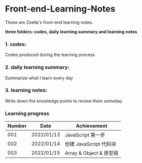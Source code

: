 # Front-end-Learning-Notes

These are Zoella's front-end learning notes.

**three folders: codes, daily learning summary and learning notes**

### 1. codes: 

Codes produced during the learning process

### 2. daily learning summary:

Summarize what I learn every day

### 3. learning notes:

Write down the knowledge points to review them someday



### Learning progress

| Number | Date       | Achievement             |
| ------ | ---------- | ----------------------- |
| 001    | 2022/01/13 | JavaScript 第一步       |
| 002    | 2022/01/14 | 创建 JavaScript 代码块  |
| 003    | 2022/01/15 | Array & Object & 原型链 |

